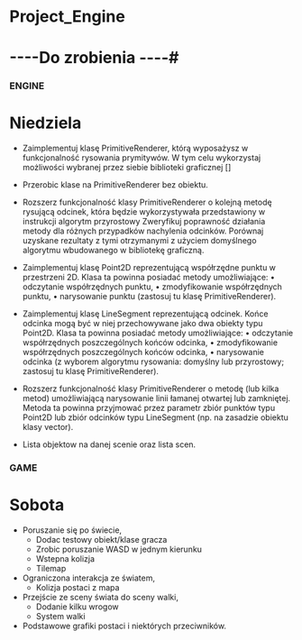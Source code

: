 # Project_Engine

# ----Do zrobienia ----#

### ENGINE ###
# Niedziela
- Zaimplementuj klasę PrimitiveRenderer, którą wyposażysz w funkcjonalność rysowania prymitywów. W tym celu wykorzystaj możliwości wybranej przez siebie  biblioteki graficznej []
- Przerobic klase na PrimitiveRenderer bez obiektu.

- Rozszerz funkcjonalność klasy PrimitiveRenderer o kolejną metodę rysującą odcinek, która będzie wykorzystywała przedstawiony w instrukcji algorytm przyrostowy Zweryfikuj poprawność działania metody dla różnych przypadków nachylenia odcinków. Porównaj uzyskane rezultaty z tymi otrzymanymi z użyciem domyślnego algorytmu wbudowanego w bibliotekę graficzną.

- Zaimplementuj klasę Point2D reprezentującą współrzędne punktu w przestrzeni 2D.
Klasa ta powinna posiadać metody umożliwiające:
• odczytanie współrzędnych punktu,
• zmodyfikowanie współrzędnych punktu,
• narysowanie punktu (zastosuj tu klasę PrimitiveRenderer).

- Zaimplementuj klasę LineSegment reprezentującą odcinek. Końce odcinka mogą być
w niej przechowywane jako dwa obiekty typu Point2D. Klasa ta powinna posiadać
metody umożliwiające:
• odczytanie współrzędnych poszczególnych końców odcinka,
• zmodyfikowanie współrzędnych poszczególnych końców odcinka,
• narysowanie odcinka (z wyborem algorytmu rysowania: domyślny lub przyrostowy; zastosuj tu klasę PrimitiveRenderer).

- Rozszerz funkcjonalność klasy PrimitiveRenderer o metodę (lub kilka metod)
umożliwiającą narysowanie linii łamanej otwartej lub zamkniętej. Metoda ta powinna przyjmować przez parametr zbiór punktów typu Point2D lub zbiór odcinków
typu LineSegment (np. na zasadzie obiektu klasy vector).

- Lista objektow na danej scenie oraz lista scen.

### GAME ###
# Sobota

- Poruszanie się po świecie,
  + Dodac testowy obiekt/klase gracza
  + Zrobic poruszanie WASD w jednym kierunku
  + Wstepna kolizja
  + Tilemap
- Ograniczona interakcja ze światem,
  + Kolizja postaci z mapa
- Przejście ze sceny świata do sceny walki,
  + Dodanie kilku wrogow
  + System walki 
- Podstawowe grafiki postaci i niektórych przeciwników.
